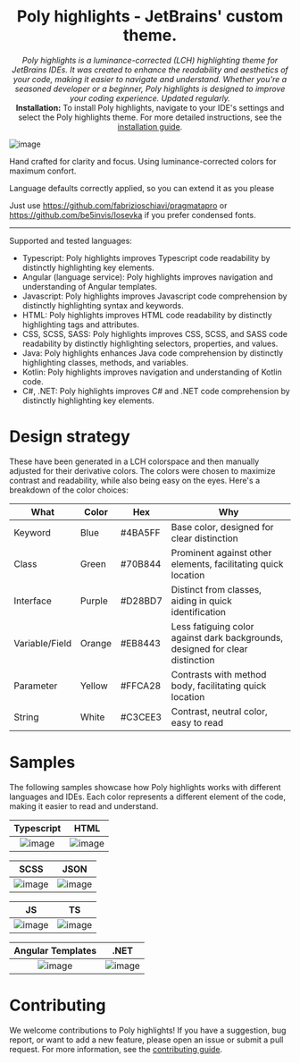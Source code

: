 <h1 align="center">Poly highlights - JetBrains' custom  theme.</h1>

<p align="center">
  <i>Poly highlights is a luminance-corrected (LCH) highlighting theme for JetBrains IDEs. It was created to enhance the readability and aesthetics of your code, making it easier to navigate and understand. Whether you're a seasoned developer or a beginner, Poly highlights is designed to improve your coding experience. Updated regularly.</i>
  <br>
  <b>Installation:</b> To install Poly highlights, navigate to your IDE's settings and select the Poly highlights theme. For more detailed instructions, see the <a href="./INSTALLATION.md">installation guide</a>.
</p>

<p align="center">
  
  ![image](https://user-images.githubusercontent.com/16295552/115997866-0e3e7480-a5e5-11eb-98b1-f51fa5350e07.png)
 
</p>

Hand crafted for clarity and focus. Using luminance-corrected colors for maximum confort.

Language defaults correctly applied, so you can extend it as you please

Just use https://github.com/fabrizioschiavi/pragmatapro or https://github.com/be5invis/Iosevka if you prefer condensed fonts.

---

Supported and tested languages:

- Typescript: Poly highlights improves Typescript code readability by distinctly highlighting key elements.
- Angular (language service): Poly highlights improves navigation and understanding of Angular templates.
- Javascript: Poly highlights improves Javascript code comprehension by distinctly highlighting syntax and keywords.
- HTML: Poly highlights improves HTML code readability by distinctly highlighting tags and attributes.
- CSS, SCSS, SASS: Poly highlights improves CSS, SCSS, and SASS code readability by distinctly highlighting selectors, properties, and values.
- Java: Poly highlights enhances Java code comprehension by distinctly highlighting classes, methods, and variables.
- Kotlin: Poly highlights improves navigation and understanding of Kotlin code.
- C#, .NET: Poly highlights improves C# and .NET code comprehension by distinctly highlighting key elements.

# Design strategy

These have been generated in a LCH colorspace and then manually adjusted for their derivative colors. The colors were chosen to maximize contrast and readability, while also being easy on the eyes. Here's a breakdown of the color choices:

| What           | Color  | Hex     | Why                                                                           |
| -------------- | ------ | ------- | ----------------------------------------------------------------------------- |
| Keyword        | Blue   | #4BA5FF | Base color, designed for clear distinction                                    |
| Class          | Green  | #70B844 | Prominent against other elements, facilitating quick location                 |
| Interface      | Purple | #D28BD7 | Distinct from classes, aiding in quick identification                         |
| Variable/Field | Orange | #EB8443 | Less fatiguing color against dark backgrounds, designed for clear distinction |
| Parameter      | Yellow | #FFCA28 | Contrasts with method body, facilitating quick location                       |
| String         | White  | #C3CEE3 | Contrast, neutral color, easy to read                                         |

# Samples

The following samples showcase how Poly highlights works with different languages and IDEs. Each color represents a different element of the code, making it easier to read and understand.

|                                                   Typescript                                                    |                                                      HTML                                                       |
| :-------------------------------------------------------------------------------------------------------------: | :-------------------------------------------------------------------------------------------------------------: |
| ![image](https://user-images.githubusercontent.com/16295552/115997891-1b5b6380-a5e5-11eb-9061-2c2c6e4c9361.png) | ![image](https://user-images.githubusercontent.com/16295552/115997907-27472580-a5e5-11eb-8bc3-210fd8cd122f.png) |

|                                                      SCSS                                                       |                                                      JSON                                                       |
| :-------------------------------------------------------------------------------------------------------------: | :-------------------------------------------------------------------------------------------------------------: |
| ![image](https://user-images.githubusercontent.com/16295552/117311867-e4a70800-ae84-11eb-8ddd-480b8061aa31.png) | ![image](https://user-images.githubusercontent.com/16295552/117311318-6185b200-ae84-11eb-931b-cda5da5dfb38.png) |

|                                                       JS                                                        |                                                       TS                                                        |
| :-------------------------------------------------------------------------------------------------------------: | :-------------------------------------------------------------------------------------------------------------: |
| ![image](https://user-images.githubusercontent.com/16295552/117312275-3485cf00-ae85-11eb-9a97-9aa42d3251db.png) | ![image](https://user-images.githubusercontent.com/16295552/117312633-7a429780-ae85-11eb-8eaa-eaea46b571a1.png) |

|                                                Angular Templates                                                |                                                      .NET                                                       |
| :-------------------------------------------------------------------------------------------------------------: | :-------------------------------------------------------------------------------------------------------------: |
| ![image](https://user-images.githubusercontent.com/16295552/117312936-bd9d0600-ae85-11eb-8c97-416c00768e38.png) | ![image](https://user-images.githubusercontent.com/16295552/117313304-0fde2700-ae86-11eb-91c9-076147b5acbd.png) |

# Contributing

We welcome contributions to Poly highlights! If you have a suggestion, bug report, or want to add a new feature, please open an issue or submit a pull request. For more information, see the [contributing guide](./CONTRIBUTING.md).
